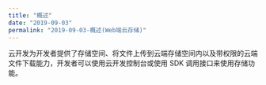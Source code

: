 ```yaml
---
title: "概述"
date: "2019-09-03"
permalink: "2019-09-03-概述(Web端云存储)"
---
```


云开发为开发者提供了存储空间、将文件上传到云端存储空间内以及带权限的云端文件下载能力，开发者可以使用云开发控制台或使用 SDK 调用接口来使用存储功能。
